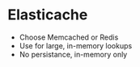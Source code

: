 #  Elasticache

- Choose Memcached or Redis
- Use for large, in-memory lookups
- No persistance, in-memory only